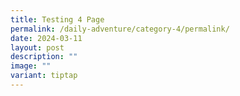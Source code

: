 ```yaml
---
title: Testing 4 Page
permalink: /daily-adventure/category-4/permalink/
date: 2024-03-11
layout: post
description: ""
image: ""
variant: tiptap
---
```


